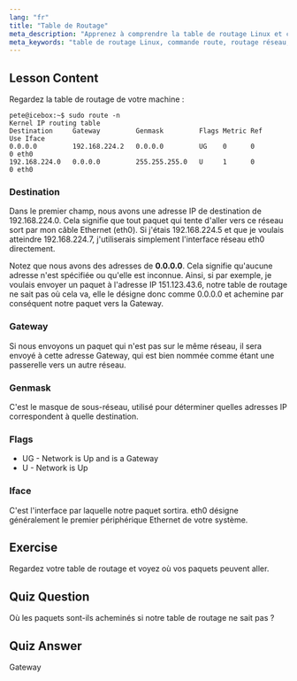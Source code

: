 ```yaml
---
lang: "fr"
title: "Table de Routage"
meta_description: "Apprenez à comprendre la table de routage Linux et comment les paquets sont acheminés à l'aide de la commande route. Explorez les destinations, les passerelles et les interfaces pour les bases du réseau."
meta_keywords: "table de routage Linux, commande route, routage réseau, mise en réseau Linux, Linux pour débutants, tutoriel Linux, guide réseau"
---
```


## Lesson Content

Regardez la table de routage de votre machine :

```plaintext
pete@icebox:~$ sudo route -n
Kernel IP routing table
Destination     Gateway         Genmask         Flags Metric Ref    Use Iface
0.0.0.0         192.168.224.2   0.0.0.0         UG    0      0        0 eth0
192.168.224.0   0.0.0.0         255.255.255.0   U     1      0        0 eth0
```

### Destination

Dans le premier champ, nous avons une adresse IP de destination de 192.168.224.0. Cela signifie que tout paquet qui tente d'aller vers ce réseau sort par mon câble Ethernet (eth0). Si j'étais 192.168.224.5 et que je voulais atteindre 192.168.224.7, j'utiliserais simplement l'interface réseau eth0 directement.

Notez que nous avons des adresses de **0.0.0.0**. Cela signifie qu'aucune adresse n'est spécifiée ou qu'elle est inconnue. Ainsi, si par exemple, je voulais envoyer un paquet à l'adresse IP 151.123.43.6, notre table de routage ne sait pas où cela va, elle le désigne donc comme 0.0.0.0 et achemine par conséquent notre paquet vers la Gateway.

### Gateway

Si nous envoyons un paquet qui n'est pas sur le même réseau, il sera envoyé à cette adresse Gateway, qui est bien nommée comme étant une passerelle vers un autre réseau.

### Genmask

C'est le masque de sous-réseau, utilisé pour déterminer quelles adresses IP correspondent à quelle destination.

### Flags

- UG - Network is Up and is a Gateway
- U - Network is Up

### Iface

C'est l'interface par laquelle notre paquet sortira. eth0 désigne généralement le premier périphérique Ethernet de votre système.

## Exercise

Regardez votre table de routage et voyez où vos paquets peuvent aller.

## Quiz Question

Où les paquets sont-ils acheminés si notre table de routage ne sait pas ?

## Quiz Answer

Gateway
